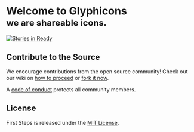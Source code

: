 # Welcome to Glyphicons <br/><small>we are shareable icons.</small>
[![Stories in Ready](https://badge.waffle.io/wurde/glyphicons.svg?label=ready&title=Ready)](http://waffle.io/wurde/glyphicons)

## Contribute to the Source

We encourage contributions from the open source community! Check out our wiki on [how to proceed](https://github.com/wurde/glyphicons/wiki/Contributing) or [fork it now](https://github.com/wurde/glyphicons/fork).

A [code of conduct](https://github.com/wurde/glyphicons/blob/master/CODE_OF_CONDUCT.md) protects all community members.

## License
First Steps is released under the [MIT License](http://www.opensource.org/licenses/MIT).
